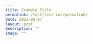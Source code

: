 ```yaml
---
title: Example Title
permalink: /test/test-cat/permalink/
date: 2023-03-07
layout: post
description: ""
image: ""
---
```

